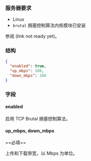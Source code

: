 ### 服务器要求

* Linux
* `brutal` 拥塞控制算法内核模块已安装

参阅 (link not ready yet)。

### 结构

```json
{
  "enabled": true,
  "up_mbps": 100,
  "down_mbps": 100
}
```

### 字段

#### enabled

启用 TCP Brutal 拥塞控制算法。

#### up_mbps, down_mbps

==必填==

上传和下载带宽，以 Mbps 为单位。
